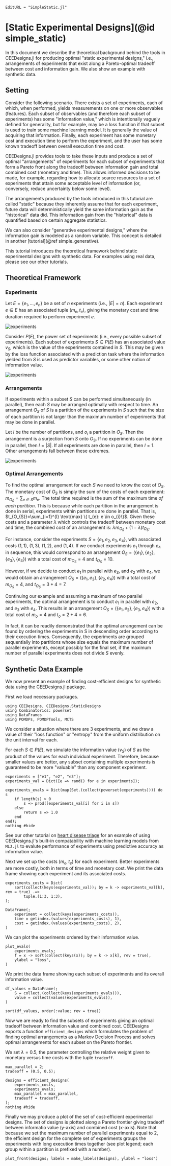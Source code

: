 ```@meta
EditURL = "SimpleStatic.jl"
```

# [Static Experimental Designs](@id simple_static)

In this document we describe the theoretical background behind the tools in CEEDesigns.jl for producing optimal "static experimental designs," i.e.,
arrangements of experiments that exist along a Pareto-optimal tradeoff between cost and information gain.
We also show an example with synthetic data.

## Setting

Consider the following scenario. There exists a set of experiments, each of which, when performed, yields
measurements on one or more observables (features). Each subset of observables (and therefore each subset of experiments)
has some "information value," which is intentionally vaguely defined for generality, but for example, may be
a loss function if that subset is used to train some machine learning model. It is generally the value of acquiring that information.
Finally, each experiment has some monetary cost and execution time to perform the experiment, and
the user has some known tradeoff between overall execution time and cost.

CEEDesigns.jl provides tools to take these inputs and produce a set of optimal "arrangements" of experiments for each
subset of experiments that form a Pareto front along the tradeoff between information gain and total combined cost
(monetary and time). This allows informed decisions to be made, for example, regarding how to allocate scarce
resources to a set of experiments that attain some acceptable level of information (or, conversely, reduce
uncertainty below some level).

The arrangements produced by the tools introduced in this tutorial are called "static" because they inherently
assume that for each experiment, future data will deterministically yield the same information gain as the "historical" data did.
This information gain from the "historical" data is quantified based on certain aggregate statistics.

We can also consider "generative experimental designs," where the information gain is modeled as a random variable. This concept is detailed in another [tutorial](@ref simple_generative).

This tutorial introduces the theoretical framework behind static experimental designs with synthetic data.
For examples using real data, please see our other tutorials.

## Theoretical Framework

### Experiments

Let $E = \{ e_1, \ldots, e_n\}$ be a set of $n$ experiments (i.e., $|E|=n$). Each experiment $e \in E$ has an
associated tuple $(m_{e},t_{e})$, giving the monetary cost and time duration required to perform experiment $e$.

![experiments](assets/static_experiments.png)

Consider $P(E)$, the power set of experiments (i.e., every possible subset of experiments). Each subset of
experiments $S\in P(E)$ has an associated value $v_{S}$, which is the value of the experiments contained in $S$.
This may be given by the loss function associated with a prediction task where the information yielded from $S$
is used as predictor variables, or some other notion of information value.

![experiments](assets/static_powerset.png)

### Arrangements

If experiments within a subset $S$ can be performed simultaneously (in parallel), then each $S$ may be arranged
optimally with respect to time. An arrangement $O_{S}$ of $S$ is a partition of the experiments in $S$ such that
the size of each partition is not larger than the maximum number of experiments that may be done in parallel.

Let $l$ be the number of partitions, and $o_{i}$ a partition in $O_{S}$. Then the arrangement is a surjection from $S$
onto $O_{S}$. If no experiments can be done in parallel, then $l=|S|$. If all experiments are done in parallel, then
$l=1$. Other arrangements fall between these extremes.

![experiments](assets/static_arrangement.png)

### Optimal Arrangements

To find the optimal arrangement for each $S$ we need to know the cost of $O_{S}$. The monetary cost of $O_{S}$ is simply
the sum of the costs of each experiment: $m_{O_{S}}=\sum_{e\in S} m_{e}$.
The total time required is the sum of the maximum time *of each partition*. This is because while each partition in the
arrangement is done in serial, experiments within partitions are done in parallel. That is, $t_{O_{S}}=\sum_{i=1}^{l} \text{max} \{ t_{e}: e \in o_{i}\}$.
Given these costs and a parameter $\lambda$ which controls the tradeoff between monetary cost and time, the combined
cost of an arrangement is: $\lambda m_{O_{S}} + (1-\lambda) t_{O_{S}}$.

For instance, consider the experiments $S = \{e_{1},e_{2},e_{3},e_{4}\}$, with associated costs $(1, 1)$, $(1, 3)$, $(1, 2)$, and $(1, 4)$.
If we conduct experiments $e_1$ through $e_4$ in sequence, this would correspond to an arrangement
$O_{S} = (\{ e_1 \}, \{ e_2 \}, \{ e_3 \}, \{ e_4 \})$ with a total cost of $m_{O_{S}} = 4$ and $t_{O_{S}} = 10$.

However, if we decide to conduct $e_1$ in parallel with $e_3$, and $e_2$ with $e_4$, we would obtain an arrangement
$O_{S} = (\{ e_1, e_3 \}, \{ e_2, e_4 \})$ with a total cost of $m_{O_{S}} = 4$, and $t_{O_{S}} = 3 + 4 = 7$.

Continuing our example and assuming a maximum of two parallel experiments, the optimal arrangement is to conduct
$e_1$ in parallel with $e_2$, and $e_3$ with $e_4$. This results in an arrangement $O_{S} = (\{ e_1, e_2 \}, \{ e_3, e_4 \})$ with a total cost of $m_o = 4$ and $t_o = 2 + 4 = 6$.

In fact, it can be readily demonstrated that the optimal arrangement can be found by ordering the experiments in
S in descending order according to their execution times. Consequently, the experiments are grouped sequentially
into partitions whose size equals the maximum number of parallel experiments, except possibly for the final set,
if the maximum number of parallel experiments does not divide $S$ evenly.

## Synthetic Data Example

We now present an example of finding cost-efficient designs for synthetic data using the CEEDesigns.jl package.

First we load necessary packages.

````@example SimpleStatic
using CEEDesigns, CEEDesigns.StaticDesigns
using Combinatorics: powerset
using DataFrames
using POMDPs, POMDPTools, MCTS
````

We consider a situation where there are 3 experiments, and we draw a value of their "loss function"
or "entropy" from the uniform distribution on the unit interval for each.

For each $S\in P(E)$, we simulate the information value ($v_{S}$) of $S$ as the product of
the values for each individual experiment.
Therefore, because smaller values are better, any subset containing multiple experiments is guaranteed to be
more "valuable" than any component experiment.

````@example SimpleStatic
experiments = ["e1", "e2", "e3"];
experiments_val = Dict([e => rand() for e in experiments]);

experiments_evals = Dict(map(Set.(collect(powerset(experiments)))) do s
    if length(s) > 0
        s => prod([experiments_val[i] for i in s])
    else
        return s => 1.0
    end
end);
nothing #hide
````

See our other tutorial on [heart disease triage](StaticDesigns.md) for an example of using CEEDesigns.jl's built-in
compatability with machine learning models from `MLJ.jl` to evalute performance of experiments using
predictive accuracy as information value.

Next we set up the costs $(m_{e},t_{e})$ for each experiment.
Better experiments are more costly, both in terms of time and monetary cost. We print
the data frame showing each experiment and its associated costs.

````@example SimpleStatic
experiments_costs = Dict(
    sort(collect(keys(experiments_val)); by = k -> experiments_val[k], rev = true) .=>
        tuple.(1:3, 1:3),
);

DataFrame(;
    experiment = collect(keys(experiments_costs)),
    time = getindex.(values(experiments_costs), 1),
    cost = getindex.(values(experiments_costs), 2),
)
````

We can plot the experiments ordered by their information value.

````@example SimpleStatic
plot_evals(
    experiments_evals;
    f = x -> sort(collect(keys(x)); by = k -> x[k], rev = true),
    ylabel = "loss",
)
````

We print the data frame showing each subset of experiments and its overall information value.

````@example SimpleStatic
df_values = DataFrame(;
    S = collect.(collect(keys(experiments_evals))),
    value = collect(values(experiments_evals)),
)

sort(df_values, order(:value; rev = true))
````

Now we are ready to find the subsets of experiments giving an optimal tradeoff between information
value and combined cost. CEEDesigns exports a function `efficient_designs`
which formulates the problem of finding optimal arrangements as a Markov Decision Process and solves
optimal arrangements for each subset on the Pareto frontier.

We set $\lambda=0.5$, the parameter controlling the relative weight given to monetary versus time costs
with the tuple `tradeoff`.

````@example SimpleStatic
max_parallel = 2;
tradeoff = (0.5, 0.5);

designs = efficient_designs(
    experiments_costs,
    experiments_evals;
    max_parallel = max_parallel,
    tradeoff = tradeoff,
);
nothing #hide
````

Finally we may produce a plot of the set of cost-efficient experimental designs. The set of designs
is plotted along a Pareto frontier giving tradeoff between informatio value (y-axis) and combined cost (x-axis).
Note that because we set the maximum number of parallel experiments equal to 2, the efficient design for the complete set
of experiments groups the experiments with long execution times together (see plot legend; each group within a partition is
prefixed with a number).

````@example SimpleStatic
plot_front(designs; labels = make_labels(designs), ylabel = "loss")
````


